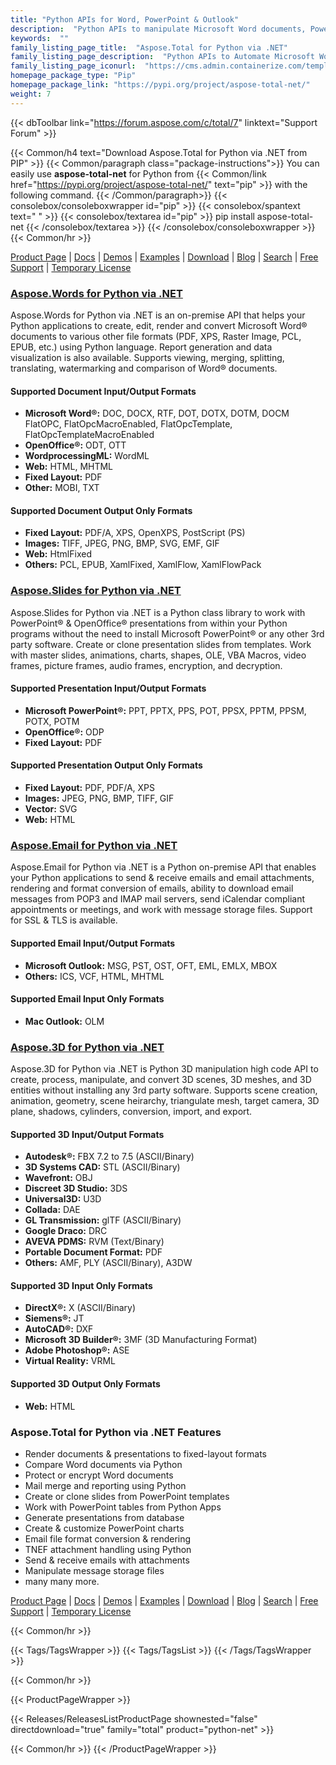 ```yaml
---
title: "Python APIs for Word, PowerPoint & Outlook"
description:  "Python APIs to manipulate Microsoft Word documents, PowerPoint presentations and Outlook email Formats"
keywords:  ""
family_listing_page_title:  "Aspose.Total for Python via .NET"
family_listing_page_description:  "Python APIs to Automate Microsoft Word and PowerPoint Files Manipulate Microsoft Word documents, PowerPoint presentations and Outlook email Formats"
family_listing_page_iconurl:  "https://cms.admin.containerize.com/templates/aspose/img/products/total/aspose_total-for-python-via-net.svg"
homepage_package_type: "Pip"
homepage_package_link: "https://pypi.org/project/aspose-total-net/"
weight: 7
---
```


{{< dbToolbar link="https://forum.aspose.com/c/total/7" linktext="Support Forum" >}}

{{< Common/h4 text="Download Aspose.Total for Python via .NET from PIP"  >}}
{{< Common/paragraph class="package-instructions">}}
You can easily use  <b>aspose-total-net</b> for Python from  {{< Common/link href="https://pypi.org/project/aspose-total-net/" text="pip"  >}} with the following command.
{{< /Common/paragraph>}}
{{< consolebox/consoleboxwrapper id="pip" >}}
       {{< consolebox/spantext text=" " >}}
       {{< consolebox/textarea id="pip" >}} pip install aspose-total-net {{< /consolebox/textarea >}}
{{< /consolebox/consoleboxwrapper >}}
{{< Common/hr >}}

[Product Page](https://products.aspose.com/total/python-net) | [Docs](https://docs.aspose.com/total/pythonnet/) | [Demos](https://products.aspose.app/total/family) | [Examples](https://aspose.github.io/) | [Download](https://downloads.aspose.com/total/pythonnet) | [Blog](https://blog.aspose.com/category/total/) | [Search](https://search.aspose.com/) | [Free Support](https://forum.aspose.com/c/total/7) | [Temporary License](https://purchase.aspose.com/temporary-license)

### [Aspose.Words for Python via .NET](https://products.aspose.com/words/python-net/)

Aspose.Words for Python via .NET is an on-premise API that helps your Python applications to create, edit, render and convert Microsoft Word&reg; documents to various other file formats (PDF, XPS, Raster Image, PCL, EPUB, etc.) using Python language. Report generation and data visualization is also available. Supports viewing, merging, splitting, translating, watermarking and comparison of Word&reg; documents.

#### Supported Document Input/Output Formats

- **Microsoft Word&reg;:** DOC, DOCX, RTF, DOT, DOTX, DOTM, DOCM FlatOPC, FlatOpcMacroEnabled, FlatOpcTemplate, FlatOpcTemplateMacroEnabled
- **OpenOffice&reg;:** ODT, OTT
- **WordprocessingML:** WordML
- **Web:** HTML, MHTML
- **Fixed Layout:** PDF
- **Other:** MOBI, TXT

#### Supported Document Output Only Formats

- **Fixed Layout:** PDF/A, XPS, OpenXPS, PostScript (PS)
- **Images:** TIFF, JPEG, PNG, BMP, SVG, EMF, GIF
- **Web:** HtmlFixed
- **Others:** PCL, EPUB, XamlFixed, XamlFlow, XamlFlowPack

### [Aspose.Slides for Python via .NET](https://products.aspose.com/slides/python-net/)

Aspose.Slides for Python via .NET is a Python class library to work with PowerPoint&reg; & OpenOffice&reg; presentations from within your Python programs without the need to install Microsoft PowerPoint&reg; or any other 3rd party software. Create or clone presentation slides from templates. Work with master slides, animations, charts, shapes, OLE, VBA Macros, video frames, picture frames, audio frames, encryption, and decryption.

#### Supported Presentation Input/Output Formats

- **Microsoft PowerPoint&reg;:** PPT, PPTX, PPS, POT, PPSX, PPTM, PPSM, POTX, POTM
- **OpenOffice&reg;:** ODP
- **Fixed Layout:** PDF

#### Supported Presentation Output Only Formats

- **Fixed Layout:** PDF, PDF/A, XPS
- **Images:** JPEG, PNG, BMP, TIFF, GIF
- **Vector:** SVG
- **Web:** HTML

### [Aspose.Email for Python via .NET](https://products.aspose.com/email/python-net/)

Aspose.Email for Python via .NET is a Python on-premise API that enables your Python applications to send & receive emails and email attachments, rendering and format conversion of emails, ability to download email messages from POP3 and IMAP mail servers, send iCalendar compliant appointments or meetings, and work with message storage files. Support for SSL & TLS is available.

#### Supported Email Input/Output Formats

- **Microsoft Outlook:** MSG, PST, OST, OFT, EML, EMLX, MBOX
- **Others:** ICS, VCF, HTML, MHTML

#### Supported Email Input Only Formats

- **Mac Outlook:** OLM

### [Aspose.3D for Python via .NET](https://products.aspose.com/3d/python-net/)

Aspose.3D for Python via .NET is Python 3D manipulation high code API to create, process, manipulate, and convert 3D scenes, 3D meshes, and 3D entities without installing any 3rd party software. Supports scene creation, animation, geometry, scene heirarchy, triangulate mesh, target camera, 3D plane, shadows, cylinders, conversion, import, and export.

#### Supported 3D Input/Output Formats

- **Autodesk&reg;:** FBX 7.2 to 7.5 (ASCII/Binary)
- **3D Systems CAD:** STL (ASCII/Binary)
- **Wavefront:** OBJ
- **Discreet 3D Studio:** 3DS
- **Universal3D:** U3D
- **Collada:** DAE
- **GL Transmission:** glTF (ASCII/Binary)
- **Google Draco:** DRC
- **AVEVA PDMS:** RVM (Text/Binary)
- **Portable Document Format:** PDF
- **Others:** AMF, PLY (ASCII/Binary), A3DW

#### Supported 3D Input Only Formats

- **DirectX&reg;:** X (ASCII/Binary)
- **Siemens&reg;:** JT
- **AutoCAD&reg;:** DXF
- **Microsoft 3D Builder&reg;:** 3MF (3D Manufacturing Format)
- **Adobe Photoshop&reg;:** ASE
- **Virtual Reality:** VRML

#### Supported 3D Output Only Formats

- **Web:** HTML

### Aspose.Total for Python via .NET Features

- Render documents & presentations to fixed-layout formats
- Compare Word documents via Python
- Protect or encrypt Word documents
- Mail merge and reporting using Python
- Create or clone slides from PowerPoint templates
- Work with PowerPoint tables from Python Apps
- Generate presentations from database
- Create & customize PowerPoint charts
- Email file format conversion & rendering
- TNEF attachment handling using Python
- Send & receive emails with attachments
- Manipulate message storage files
- many many more.

[Product Page](https://products.aspose.com/total/python-net) | [Docs](https://docs.aspose.com/total/pythonnet/) | [Demos](https://products.aspose.app/total/family) | [Examples](https://aspose.github.io/) | [Download](https://downloads.aspose.com/total/pythonnet) | [Blog](https://blog.aspose.com/category/total/) | [Search](https://search.aspose.com/) | [Free Support](https://forum.aspose.com/c/total/7) | [Temporary License](https://purchase.aspose.com/temporary-license)

{{< Common/hr >}}

{{< Tags/TagsWrapper >}}
 {{< Tags/TagsList >}}
{{< /Tags/TagsWrapper >}}

{{< Common/hr >}}

{{< ProductPageWrapper >}}
<!-- ReleasesListProductPage-->
   {{< Releases/ReleasesListProductPage shownested="false"  directdownload="true" family="total" product="python-net" >}}
<!-- /ReleasesListProductPage-->
{{< Common/hr >}}
{{< /ProductPageWrapper >}}
